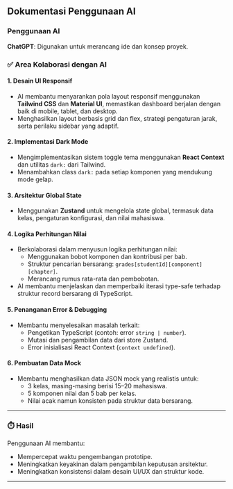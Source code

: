 ## Dokumentasi Penggunaan AI

### Penggunaan AI

**ChatGPT**: Digunakan untuk merancang ide dan konsep proyek.

### ✅ Area Kolaborasi dengan AI

#### 1. **Desain UI Responsif**

- AI membantu menyarankan pola layout responsif menggunakan **Tailwind CSS** dan **Material UI**, memastikan dashboard berjalan dengan baik di mobile, tablet, dan desktop.
- Menghasilkan layout berbasis grid dan flex, strategi pengaturan jarak, serta perilaku sidebar yang adaptif.

#### 2. **Implementasi Dark Mode**

- Mengimplementasikan sistem toggle tema menggunakan **React Context** dan utilitas `dark:` dari Tailwind.
- Menambahkan class `dark:` pada setiap komponen yang mendukung mode gelap.

#### 3. **Arsitektur Global State**

- Menggunakan **Zustand** untuk mengelola state global, termasuk data kelas, pengaturan konfigurasi, dan nilai mahasiswa.

#### 4. **Logika Perhitungan Nilai**

- Berkolaborasi dalam menyusun logika perhitungan nilai:
  - Menggunakan bobot komponen dan kontribusi per bab.
  - Struktur pencarian bersarang: `grades[studentId][component][chapter]`.
  - Merancang rumus rata-rata dan pembobotan.
- AI membantu menjelaskan dan memperbaiki iterasi type-safe terhadap struktur record bersarang di TypeScript.

#### 5. **Penanganan Error & Debugging**

- Membantu menyelesaikan masalah terkait:
  - Pengetikan TypeScript (contoh: error `string | number`).
  - Mutasi dan pengambilan data dari store Zustand.
  - Error inisialisasi React Context (`context undefined`).

#### 6. **Pembuatan Data Mock**

- Membantu menghasilkan data JSON mock yang realistis untuk:
  - 3 kelas, masing-masing berisi 15–20 mahasiswa.
  - 5 komponen nilai dan 5 bab per kelas.
  - Nilai acak namun konsisten pada struktur data bersarang.

---

### ⏱️ Hasil

Penggunaan AI membantu:

- Mempercepat waktu pengembangan prototipe.
- Meningkatkan keyakinan dalam pengambilan keputusan arsitektur.
- Meningkatkan konsistensi dalam desain UI/UX dan struktur kode.

---
